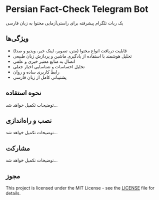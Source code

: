 # Persian Fact-Check Telegram Bot

یک ربات تلگرام پیشرفته برای راستی‌آزمایی محتوا به زبان فارسی

## ویژگی‌ها

- قابلیت دریافت انواع محتوا (متن، تصویر، لینک خبر، ویدیو و صدا)
- تحلیل هوشمند با استفاده از یادگیری ماشین و پردازش زبان طبیعی
- اتصال به منابع معتبر خبری و علمی
- تحلیل احساسات و شناسایی اخبار جعلی
- رابط کاربری ساده و روان
- پشتیبانی کامل از زبان فارسی

## نحوه استفاده

توضیحات تکمیل خواهد شد...

## نصب و راه‌اندازی

توضیحات تکمیل خواهد شد...

## مشارکت

توضیحات تکمیل خواهد شد...

## مجوز

This project is licensed under the MIT License - see the [LICENSE](LICENSE) file for details.